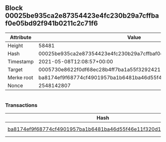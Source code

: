 ## Block 00025be935ca2e87354423e4fc230b29a7cffbaf0e05bd92f941b0211c2c71f6

Attribute | Value
--- | ---
Height | 58481
Hash | 00025be935ca2e87354423e4fc230b29a7cffbaf0e05bd92f941b0211c2c71f6
Timestamp | 2021-05-08T12:08:57+00:00
Target | 0005730e8622f0df68ec28b4ff7ba1a55f32924210011fd7bf11b91482ad778c
Merke root | ba8174ef9f68774cf4901957ba1b6481ba46d55f46e11f320d1d902fc1bbfad6
Nonce | 2548142807

```

```

### Transactions

Hash | Amount
--- | ---
[ba8174ef9f68774cf4901957ba1b6481ba46d55f46e11f320d1d902fc1bbfad6](ba8174ef9f68774cf4901957ba1b6481ba46d55f46e11f320d1d902fc1bbfad6.md) | 10.00000000 SKEPTI 

